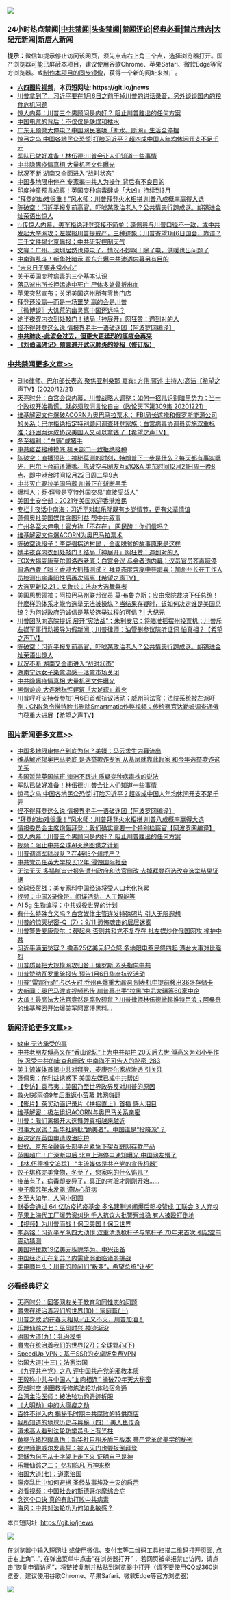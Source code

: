 ![](https://raw.githubusercontent.com/fqnews/bnews/master/64photo/fqnews-qr.jpg)

<div id="tt">
<h3>24小时热点禁闻|<a href="#%E4%B8%AD%E5%85%B1%E7%A6%81%E9%97%BB%E6%9B%B4%E5%A4%9A%E6%96%87%E7%AB%A0">中共禁闻</a>|<a href="#%E5%9B%BE%E7%89%87%E6%96%B0%E9%97%BB%E6%9B%B4%E5%A4%9A%E6%96%87%E7%AB%A0">头条禁闻</a>|<a href="#%E6%96%B0%E9%97%BB%E8%AF%84%E8%AE%BA%E6%9B%B4%E5%A4%9A%E6%96%87%E7%AB%A0">禁闻评论|<a href="#%E5%BF%85%E7%9C%8B%E7%BB%8F%E5%85%B8%E5%A5%BD%E6%96%87">经典必看|<a href="/video.md#%E7%A6%81%E7%89%87%E7%B2%BE%E9%80%89">禁片精选</a>|<a href="https://github.com/fqnews/djy/blob/master/gb/nf1351518.md#1">大纪元新闻</a>|<a href="https://github.com/fqnews/ntdtv/blob/master/gb/prog204.md#1">新唐人新闻</a></h3>
<div><b>提示：</b>微信如提示停止访问该网页，须先点击右上角三个点，选择浏览器打开。国产浏览器可能已屏蔽本项目，建议使用谷歌Chrome、苹果Safari、微软Edge等官方浏览器。或<a href="https://github.com/fqnews/bnews/blob/master/%E5%88%B6%E4%BD%9Cgit%E7%A6%81%E9%97%BB%E9%95%9C%E5%83%8F.md">制作本项目的同步镜像</a>，获得一个新的网址来推广。</div>
<ul>
<li><b><a href="http://d1.bdrive.tk/64.mp4" target="_blank">六四图片视频</a>，本页短网址: https://git.io/jnews</b></li>
<li><a href="/bannedvideo/20201221/1452077.md">川普拿到了，习近平要在1月6日之前干掉川普的讲话录音，另外谈谈国内的粮食危机问题</a></li>
<li><a href="/comments/20201221/1451894.md">惊人内幕：川普三个男顾问是内奸？ 阻止川普胜出的任何方案</a></li>
<li><a href="/cbnews/20201221/1451927.md">中国电荒的背后：不仅仅是缺煤和枯水</a></li>
<li><a href="/cnnews/20201221/1451921.md">广东无预警大停电？中国网民哀嚎「断水、断网」生活全停摆</a></li>
<li><a href="/topimagenews/20201221/1452107.md">惊弓之鸟 中国各地民众恐慌|打脸习近平？超四成中国人年均休闲开支不足千元</a></li>
<li><a href="/topimagenews/20201221/1452138.md">军队已做好准备！林伍德:川普会让人们知道一些事情</a></li>
<li><a href="/cbnews/20201221/1452167.md">中共隐瞒疫情真相 大量机密文件曝光</a></li>
<li><a href="/cbnews/20201221/1452228.md">状况不断 湖南又全面进入“战时状态”</a></li>
<li><a href="/comments/20201221/1452046.md">中国多地限电停产 专家揭中共人为操作 背后有不良目的</a></li>
<li><a href="/worldnews/20201221/1452209.md">印度神童预言成真！英国变种病毒肆虐「大凶」持续到3月</a></li>
<li><a href="/topimagenews/20201221/1452063.md">“拜登的劫难很重！”风水师：川普拜登火水相拼 川普八成概率赢得大选</a></li>
<li><a href="/cbnews/20201221/1452255.md">陈破空：习近平报复前高官，吓唬某政治老人？公共情夫行踪成谜。胡锡进金灿荣语出惊人</a></li>
<li><a href="/bannedvideo/20201221/1452074.md">💥传惊人内幕，美军拒绝拜登交接不简单；蓬佩奥与川普口径不一致，或中共发起大举网攻；左媒报川普提戒严，三种迹象；川普寄望1月6日国会，靠谱？三千文件揭北京瞒报；中共研究控制天气</a></li>
<li><a href="/bannedvideo/20201221/1452146.md">文睿：广州、深圳居然也停电了，情况不妙啊！除了电，供暖也出问题了</a></li>
<li><a href="/comments/20201221/1451917.md">中南海乱斗！新华社暗示 翟东升爆中共渗透内幕另有目的</a></li>
<li><a href="/comments/20201221/1452193.md">“未来日子要非常小心”</a></li>
<li><a href="/baitai/20201221/1452173.md">关于英国变种病毒的三个基本认识</a></li>
<li><a href="/cbnews/20201221/1452100.md">落马派出所长押运途中死亡 尸体多处骨折出血</a></li>
<li><a href="/cnnews/20201221/1452217.md">苹果突然宣布：关闭美国这州所有零售门店</a></li>
<li><a href="/cnnews/20201221/1452187.md">拜登还没赢—而是一场噩梦 赢的会是川普</a></li>
<li><a href="/ssgc/20201221/1451925.md">〖微博谈〗大饥荒的幽灵离中国还远吗？</a></li>
<li><a href="/cbnews/20201222/1452437.md">她半夜穿内衣到处敲门！结局「神展开」网狂赞：遇到对的人</a></li>
<li><a href="/topimagenews/20201221/1452098.md">怪不得拜登这么说 情报界老手一语破迷团【阿波罗网编译】</a></li>
<li><b><a href="/comments/20200211/1275071.md" target="_blank">中共肺炎-此波会过去，但更大更猛烈的瘟疫会再来</a></b></li>
<li><b><a href="/comments/20200207/1272816.md" target="_blank">《刘伯温碑记》预言避开武汉肺炎的妙招（修订版）</a></b></li>
</ul>
</div>

<div class="catlist">
<h3><a href="/cbnews/" target="_blank">中共禁闻</a><span><a href="/cbnews/" target="_blank" rel="nofollow">更多文章>></a></span></h3>
<ul>
<li><a href="/cbnews/20201222/1452589.md" target="_blank">Ellic律师、巴尔部长表态  聚焦亚利桑那 嘉宾: 方伟 蓝述 主持人:高洁【希望之声TV】(2020/12/21)</a></li>
<li><a href="/cbnews/20201222/1452573.md" target="_blank">天亮时分：白宫会议内幕，川普战略大调整；如何一招儿识别暗黑势力；当一个政权开始撒谎，就必须取消言论自由（政论天下第309集 20201221）</a></li>
<li><a href="/cbnews/20201222/1452544.md" target="_blank">维基解密文件爆破ACORN为奥巴马拉票术； FBI局长遮掩和俄罗斯能源公司的关系；巴尔拒绝指定特别顾问调查拜登家族；白宫病毒协调员实施双重标准；纾困案达成协议美国人又可以拿钱了【希望之声TV】</a></li>
<li><a href="/cbnews/20201222/1452528.md" target="_blank">冬至福利：“白等”咸猪手</a></li>
<li><a href="/cbnews/20201222/1452527.md" target="_blank">中共疫苗接种摸底 机关部门一致拒绝接种</a></li>
<li><a href="/cbnews/20201222/1452521.md" target="_blank">陈破空：直播预告：神秘莫测的时刻，特朗普下一步是什么？每天都有事实曝光，巴尔下台前还犟嘴。陈破空与网友互动Q&amp;A 美东时间12月21日周一晚8点、即中港台时间12月22日周二早9点</a></li>
<li><a href="/cbnews/20201222/1452511.md" target="_blank">中共灭亡要拉美国陪葬 川普正在斩断黑手</a></li>
<li><a href="/cbnews/20201222/1452503.md" target="_blank">爆料人：乔·拜登是亨特外国交易“直接受益人”</a></li>
<li><a href="/cbnews/20201222/1452497.md" target="_blank">美国土安全部：2021年美国欢迎香港难民</a></li>
<li><a href="/cbnews/20201222/1452495.md" target="_blank">专栏 | 夜话中南海：习近平对赵乐际既有乡党情节，更有父辈情谊</a></li>
<li><a href="/cbnews/20201222/1452481.md" target="_blank">蓬佩奥批美国媒体贪图利益 帮中共叙事</a></li>
<li><a href="/cbnews/20201222/1452467.md" target="_blank">广州冬至大停电！官方称「不存在」 网民酸：你们信吗？</a></li>
<li><a href="/cbnews/20201222/1452454.md" target="_blank">维基解密文件爆ACORN为奥巴马拉票术</a></li>
<li><a href="/cbnews/20201222/1452444.md" target="_blank">陈破空说段子：李克强探访村民 ，全面脱贫的故事原来是这样</a></li>
<li><a href="/cbnews/20201222/1452437.md" target="_blank">她半夜穿内衣到处敲门！结局「神展开」网狂赞：遇到对的人</a></li>
<li><a href="/cbnews/20201222/1452427.md" target="_blank">FOX大揭麦康奈尔佩洛西老底；白宫会议 与会者透内幕；议员官员齐声喊停  佩洛西聋了吗？香港大抓捕测试？ 拜登态度含糊中共暗喜；加州州长在工作人员检测出病毒阳性后再次隔离【希望之声TV】</a></li>
<li><a href="/cbnews/20201221/1452313.md" target="_blank">大选更新12.21：克鲁兹：法办大选舞弊者</a></li>
<li><a href="/cbnews/20201221/1452307.md" target="_blank">美国思想领袖：阿拉巴马州联邦议员 莫·布鲁克斯：应由衆院裁决下任总统！什麽样的体系才能令选举无法被操纵？当结果存疑时，该如何决定谁是美国总统？为何说政府的诚信是基於选举过程的可信？| 大纪元</a></li>
<li><a href="/cbnews/20201221/1452282.md" target="_blank">川普团队向高院提诉 展开“宪法战”；朱利安尼：将瞄准摇摆州投票机；川普斥左媒军事行动报导为假新闻；川普律师：油管删参议院听证词 怕真相？【希望之声TV】</a></li>
<li><a href="/cbnews/20201221/1452255.md" target="_blank">陈破空：习近平报复前高官，吓唬某政治老人？公共情夫行踪成谜。胡锡进金灿荣语出惊人</a></li>
<li><a href="/cbnews/20201221/1452228.md" target="_blank">状况不断 湖南又全面进入“战时状态”</a></li>
<li><a href="/cbnews/20201221/1452208.md" target="_blank">湖南宁远女子染禽流感一活禽市场关闭</a></li>
<li><a href="/cbnews/20201221/1452167.md" target="_blank">中共隐瞒疫情真相 大量机密文件曝光</a></li>
<li><a href="/cbnews/20201221/1452166.md" target="_blank">黑烟滚滚 大连地标性建筑「大足球」着火</a></li>
<li><a href="/cbnews/20201221/1452118.md" target="_blank">川普呼吁支持者参加1月6日首都抗议活动；威州前法官：法院系统被左派吓倒；CNN急令推特脸书删除Smartmatic作弊视频；传检察官达勒姆调查通俄门获重大进展【希望之声TV】</a></li>

</ul>
</div>
<div class="catlist">
<h3><a href="/topimagenews/" target="_blank">图片新闻</a><span><a href="/topimagenews/" target="_blank" rel="nofollow">更多文章>></a></span></h3>
<ul>
<li><a href="/topimagenews/20201222/1452575.md" target="_blank">中国多地限电停产到底为何？美媒：马云求生内幕流出</a></li>
<li><a href="/topimagenews/20201222/1452466.md" target="_blank">维基解密揭奥巴马老底 是选举欺诈专家 从基层就靠此起家 和今年选举欺诈这关系</a></li>
<li><a href="/topimagenews/20201222/1452456.md" target="_blank">多国暂禁英国航班 澳洲不跟进 质疑变种病毒株的说法</a></li>
<li><a href="/topimagenews/20201221/1452138.md" target="_blank">军队已做好准备！林伍德:川普会让人们知道一些事情</a></li>
<li><a href="/topimagenews/20201221/1452107.md" target="_blank">惊弓之鸟 中国各地民众恐慌|打脸习近平？超四成中国人年均休闲开支不足千元</a></li>
<li><a href="/topimagenews/20201221/1452098.md" target="_blank">怪不得拜登这么说 情报界老手一语破迷团【阿波罗网编译】</a></li>
<li><a href="/topimagenews/20201221/1452063.md" target="_blank">“拜登的劫难很重！”风水师：川普拜登火水相拼 川普八成概率赢得大选</a></li>
<li><a href="/topimagenews/20201221/1452024.md" target="_blank">情报委员会主席炮轰拜登：我们确实需要一个特别检察官【阿波罗网编译】</a></li>
<li><a href="/comments/20201221/1451894.md" target="_blank">惊人内幕：川普三个男顾问是内奸？ 阻止川普胜出的任何方案</a></li>
<li><a href="/comments/20201221/1451945.md" target="_blank">视频：阻止中共全球AI灭绝图谋之计划</a></li>
<li><a href="/topimagenews/20201221/1451914.md" target="_blank">川普调海军陆战队？在4到5个州戒严？</a></li>
<li><a href="/topimagenews/20201221/1451913.md" target="_blank">中共党员任英大学校长12年 侵蚀国际社会</a></li>
<li><a href="/topimagenews/20201221/1451863.md" target="_blank">无法无天 多猫腻审计报告遭州政府和法官删改 去掉拜登窃选改变选举结果证据</a></li>
<li><a href="/topimagenews/20201221/1451854.md" target="_blank">全球经贸战：美专家料中国经济将受人口老化拖累</a></li>
<li><a href="/comments/20201220/1451654.md" target="_blank">视频：中国X录像带，间谍活动，人工智能等</a></li>
<li><a href="/comments/20201220/1451637.md" target="_blank">AI 5g 生物编程：中共奴役世界的计划</a></li>
<li><a href="/topimagenews/20201220/1451560.md" target="_blank">有什么特殊含义吗？白宫媒体主管连发特殊照片 引人无限遐想</a></li>
<li><a href="/comments/20201220/1451520.md" target="_blank">川普的惊天秘密-Q（7）：9/11 恐怖袭击的层层迷雾</a></li>
<li><a href="/topimagenews/20201220/1451365.md" target="_blank">川普警告麦康奈尔 ：硬起来 否则共和党不复存在 批左媒炒作俄国网攻 掩护中共</a></li>
<li><a href="/topimagenews/20201220/1451283.md" target="_blank">习近平满面愁容？ 撒币25亿美元犯众怒 多地限电惹民怨四起 港台大事对比强烈</a></li>
<li><a href="/topimagenews/20201220/1451269.md" target="_blank">川普质疑把大规模网攻归咎于俄罗斯 矛头指向中共</a></li>
<li><a href="/topimagenews/20201220/1451220.md" target="_blank">川普赞纳瓦罗重磅报告 预告1月6日华府抗议活动</a></li>
<li><a href="/topimagenews/20201220/1451218.md" target="_blank">川普“雷霆行动”占尽天时 乔州再爆重大漏洞 制表机中提前移出36张存储卡</a></li>
<li><a href="/topimagenews/20201219/1451143.md" target="_blank">大新闻：奥巴马泄底视频热传 川普再出手“拉黑”中芯大疆等60家中企</a></li>
<li><a href="/comments/20201219/1450887.md" target="_blank">大瓜！最高法大法官竟然是腐败硕鼠？川普律师林伍德掀起推特巨浪；阿桑奇的维基解密开始爆美军阿富汗黑料…</a></li>

</ul>
</div>
<div class="catlist">
<h3><a href="/comments/" target="_blank">新闻评论</a><span><a href="/comments/" target="_blank" rel="nofollow">更多文章>></a></span></h3>
<ul>
<li><a href="/comments/20201222/1452574.md" target="_blank">缺电 无法承受的事</a></li>
<li><a href="/comments/20201222/1452568.md" target="_blank">中共老朋友傅高义在“香山论坛”上为中共辩护 20天后去世 傅高义为邓小平作传 忍受中共的审查和删改 中南海不可告人的秘密_283</a></li>
<li><a href="/comments/20201222/1452566.md" target="_blank">美主流媒体首揭中共对拜登、麦康奈尔家族渗透 引关注</a></li>
<li><a href="/comments/20201222/1452534.md" target="_blank">篷佩奥：在利益诱惑下 美国左媒已成中共帮凶</a></li>
<li><a href="/comments/20201222/1452533.md" target="_blank">【专访】袁弓夷：美国乃至世界政界反对川普的原因</a></li>
<li><a href="/comments/20201222/1452532.md" target="_blank">救火!郑雨盛9年后重返小萤幕 韩网嗨翻</a></li>
<li><a href="/comments/20201222/1452524.md" target="_blank">【影片】获奖动画记录片《扶摇直上》首播 感人泪目</a></li>
<li><a href="/comments/20201222/1452523.md" target="_blank">维基解密：极左组织ACORN与奥巴马关系亲密</a></li>
<li><a href="/comments/20201222/1452519.md" target="_blank">川普：我们离揭开大选舞弊真相越来越近</a></li>
<li><a href="/comments/20201222/1452518.md" target="_blank">时事大家谈：新华社痛批“跪美者”，中国谁是“投降派”？</a></li>
<li><a href="/comments/20201222/1452515.md" target="_blank">我决定在英国申请政治庇护</a></li>
<li><a href="/comments/20201222/1452496.md" target="_blank">蚂蚁、京东金融等头部平台紧急下架互联网存款产品</a></li>
<li><a href="/comments/20201222/1452494.md" target="_blank">范围超广！广深断电后 北京上海停电通知曝光 中国网友懵了</a></li>
<li><a href="/comments/20201222/1452490.md" target="_blank">【林.伍德推文追踪】 “主流媒体是共产党的宣传机器”</a></li>
<li><a href="/comments/20201222/1452480.md" target="_blank">饺子堪称完美食物，冬至了，您家吃的什么馅儿？</a></li>
<li><a href="/comments/20201222/1452479.md" target="_blank">疫苗有了，病毒却变异了，真正的考验才刚刚开始&#8230;&#8230;</a></li>
<li><a href="/comments/20201222/1452478.md" target="_blank">庚子魔咒年末发飙 谨防心脏病</a></li>
<li><a href="/comments/20201222/1452477.md" target="_blank">冬至大如年，人间小团圆</a></li>
<li><a href="/comments/20201222/1452470.md" target="_blank">财委会通过 64 亿防疫抗疫基金 多名建制派闹爆后照投赞成 工联会 3 人弃权</a></li>
<li><a href="/comments/20201222/1452469.md" target="_blank">苹果上海代工厂爆劳资纠纷 千人抗议大批警察维稳 有人被殴打倒地</a></li>
<li><a href="/comments/20201222/1452468.md" target="_blank">【视频】为川普而战！保卫美国！保卫世界</a></li>
<li><a href="/comments/20201222/1452461.md" target="_blank">李燕铭：习近平军队四大动作 双重清洗枪杆子与笔杆子 70年来首次 引起空前震动猜测</a></li>
<li><a href="/comments/20201222/1452458.md" target="_blank">美国将拨款19亿美元拆除华为、中兴设备</a></li>
<li><a href="/comments/20201222/1452457.md" target="_blank">中国经济正在复苏？内需疲弱面临诸多挑战</a></li>
<li><a href="/comments/20201222/1452453.md" target="_blank">美电商巨头：川普的顾问们“叛变”，希望总统“让步”</a></li>

</ul>
</div>

<div class="catlist">
<h3>必看经典好文</h3>
<ul>
<li><a href="/cbnews/20200916/1397196.md" target="_blank">天亮时分：回答网友关于教育和同性恋的问题</a></li>
<li><a href="/topimagenews/20180529/950153.md" target="_blank">魔鬼在统治着我们的世界(10)：家庭篇(上)</a></li>
<li><a href="/bannedvideo/20201206/1443210.md" target="_blank">川普之歌:约在春天相见✅正义不灭，川普加油！</a></li>
<li><a href="/tculture/20190101/792550.md" target="_blank">乐舞仙踪之七：巫风时兴 神迹渐没</a></li>
<li><a href="/cbnews/20180315/914943.md" target="_blank">治国大道(九)：礼治模型</a></li>
<li><a href="/comments/20181224/1052333.md" target="_blank">魔鬼在统治着我们的世界(27)：全球野心(下)</a></li>
<li><a href="/cbnews/20191226/1241739.md" target="_blank">SpeedUp VPN：基于SSR的安卓版免费VPN</a></li>
<li><a href="/cbnews/20180319/916654.md" target="_blank">治国大道(十三)：法家治国</a></li>
<li><a href="/bookonline/20131116/201047.md" target="_blank">《九评共产党》之八 评中国共产党的邪教本质</a></li>
<li><a href="/cbnews/20200730/1371580.md" target="_blank">王毅称中共与中国人“血肉相连” 捅破70年天大秘密</a></li>
<li><a href="/comments/20200511/1322384.md" target="_blank">穿越时空 谢田教授修炼法轮功体验宿命通</a></li>
<li><a href="/comments/20200801/1373219.md" target="_blank">台湾主治医师：被法轮功的奇迹折服</a></li>
<li><a href="/comments/20200203/1269785.md" target="_blank">《大明劫》中的大瘟疫之劫</a></li>
<li><a href="/lifebaike/20200711/1358994.md" target="_blank">百姓不得入内 揭秘毛时期中共腐败的特供商店</a></li>
<li><a href="/tculture/xiulian/20170729/799172.md" target="_blank">我所知道的地球历史与奥秘（四）：美人鱼传奇</a></li>
<li><a href="/comments/20200227/1284657.md" target="_blank">道术高人看到法轮功学员头上有光柱</a></li>
<li><a href="/lifebaike/20180921/1001174.md" target="_blank">黄继光堵枪眼真伪：新华社自相矛盾三版本 共产党革命美学的秘密</a></li>
<li><a href="/comments/20201123/1435422.md" target="_blank">女律师鲍威尔发毒誓：被人灭门也要扳倒拜登</a></li>
<li><a href="/ccpdope/20190803/1168965.md" target="_blank">耶稣为何不从十字架上走下来 证明自己是神</a></li>
<li><a href="/tculture/20170711/790081.md" target="_blank">乐舞仙踪之二： 忆初临凡 万神来格</a></li>
<li><a href="/cbnews/20190424/913985.md" target="_blank">治国大道(七)：道家治国</a></li>
<li><a href="/comments/20200618/1346823.md" target="_blank">瘟疫乱世中如何避祸 圣经故事埃及十灾的启示</a></li>
<li><a href="/comments/20200806/1375443.md" target="_blank">必看视频：中国社会的斯德哥尔摩综合症</a></li>
<li><a href="/comments/20200707/1357090.md" target="_blank">念这个口诀 真的有助打败中共病毒</a></li>
<li><a href="/comments/20191218/1228234.md" target="_blank">海风：中共对法轮功为何如此敏感？</a></li>

</ul>
</div>

本页短网址: https://git.io/jnews

![](https://raw.githubusercontent.com/fqnews/bnews/master/64photo/fqnews-qr.jpg)

在浏览器中输入短网址 或使用微信、支付宝等二维码工具扫描二维码打开页面, 点击右上角"...", 在弹出菜单中点击“在浏览器打开”； 若网页被举报禁止访问，请点击“恢复申请访问”，将链接复制并粘贴到浏览器中打开（请不要使用QQ或360浏览器，建议使用谷歌Chrome、苹果Safari、微软Edge等官方浏览器）

![](https://raw.githubusercontent.com/fqnews/bnews/master/64photo/wx.jpg)